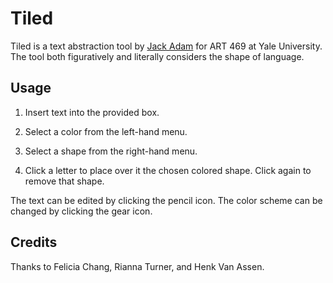 # Tiled

Tiled is a text abstraction tool by [Jack Adam](https://jackadam.cc) for ART 469 at Yale University. The tool both figuratively and literally considers the shape of language.


## Usage

1. Insert text into the provided box.

2. Select a color from the left-hand menu.

3. Select a shape from the right-hand menu.

4. Click a letter to place over it the chosen colored shape. Click again to remove that shape.

The text can be edited by clicking the pencil icon.
The color scheme can be changed by clicking the gear icon.


## Credits

Thanks to Felicia Chang, Rianna Turner, and Henk Van Assen.
